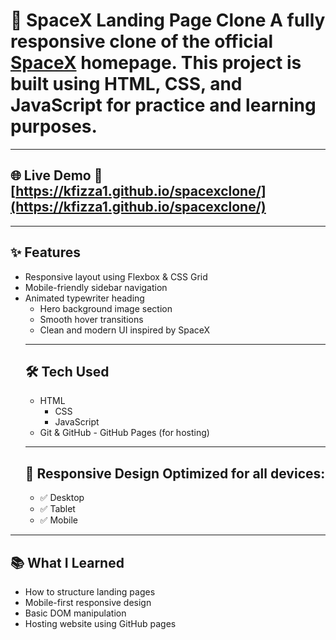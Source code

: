 # 🚀 SpaceX Landing Page Clone A fully responsive clone of the official [SpaceX](https://www.spacex.com) homepage. This project is built using **HTML**, **CSS**, and **JavaScript** for practice and learning purposes.
--- 
## 🌐 Live Demo 🔗 [https://kfizza1.github.io/spacexclone/](https://kfizza1.github.io/spacexclone/)
---
## ✨ Features
- Responsive layout using Flexbox & CSS Grid
 - Mobile-friendly sidebar navigation
- Animated typewriter heading
  - Hero background image section
  - Smooth hover transitions
  - Clean and modern UI inspired by SpaceX
  ---
    ## 🛠 Tech Used
  - HTML
    - CSS
    - JavaScript
   - Git & GitHub - GitHub Pages (for hosting)
  ---
  ## 📱 Responsive Design Optimized for all devices:
  - ✅ Desktop
  - ✅ Tablet
  - ✅ Mobile
 ---
  ## 📚 What I Learned 
  - How to structure landing pages
- Mobile-first responsive design
- Basic DOM manipulation
- Hosting website using GitHub pages
